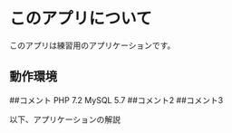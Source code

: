 # このアプリについて
このアプリは練習用のアプリケーションです。

## 動作環境
##コメント
PHP 7.2
MySQL 5.7
##コメント2
##コメント3

以下、アプリケーションの解説
